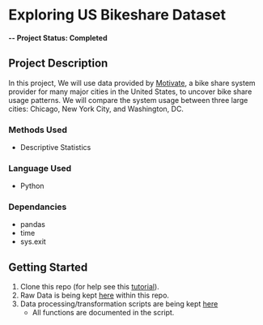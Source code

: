 # Exploring US Bikeshare Dataset

#### -- Project Status: Completed

## Project Description
In this project, We will use data provided by [Motivate](https://www.motivateco.com/), a bike share system provider for many major cities in the United States, to uncover bike share usage patterns. We will compare the system usage between three large cities: Chicago, New York City, and Washington, DC.

### Methods Used
* Descriptive Statistics

### Language Used 
* Python

### Dependancies
* pandas
* time
* sys.exit

## Getting Started

1. Clone this repo (for help see this [tutorial](https://help.github.com/articles/cloning-a-repository/)).
2. Raw Data is being kept [here](https://github.com/Amr-elwetaidy/Exploring-US-Bikeshare-Dataset/tree/master/Raw_Data) within this repo.
3. Data processing/transformation scripts are being kept [here](https://github.com/Amr-elwetaidy/Exploring-US-Bikeshare-Dataset/blob/master/bikeshare.py)
    - All functions are documented in the script.
